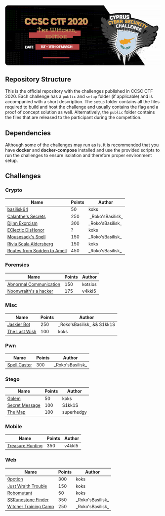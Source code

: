 ![CCSC CTF 2020](assets/banner.png)

## Repository Structure

This is the official repository with the challenges published in CCSC CTF 2020. Each challenge has a `public` and `setup` folder (if applicable) and is accompanied with a short description. The `setup` folder contains all the files required to build and host the challenge and usually contains the flag and a proof of concept solution as well. Alternatively, the `public` folder contains the files that are released to the participant during the competition.

## Dependencies

Although some of the challenges may run as is, it is recommended that you have **docker** and **docker-compose** installed and use the provided scripts to run the challenges to ensure isolation and therefore proper environment setup.

## Challenges

### Crypto

| Name | Points | Author |
| ---- | ------ | ------ |
| [basilisk64](https://github.com/apogiatzis/CCSC-CTF-2020/tree/master/crypto/basilisk64) | 50 | koks |
| [Calanthe's Secrets](https://github.com/apogiatzis/CCSC-CTF-2020/tree/master/crypto/calanthes-secrets) | 250 | \_Roko'sBasilisk\_ |
| [Djinn Exorcism](https://github.com/apogiatzis/CCSC-CTF-2020/tree/master/crypto/djinn-exorcism) | 300 | \_Roko'sBasilisk\_ |
| [EClectic DisHonor](https://github.com/apogiatzis/CCSC-CTF-2020/tree/master/crypto/eclectic-dishonor) | ? | koks |
| [Mousesack's Spell](https://github.com/apogiatzis/CCSC-CTF-2020/tree/master/crypto/mousesacks-spell) | 150 | \_Roko'sBasilisk\_ |
| [Rivia Scala Aldersberg](https://github.com/apogiatzis/CCSC-CTF-2020/tree/master/crypto/rivia-scala-aldersberg) | 150 | koks |
| [Routes from Sodden to Amell](https://github.com/apogiatzis/CCSC-CTF-2020/tree/master/crypto/routes-from-sodden-to-amell) | 450 | \_Roko'sBasilisk\_ |
  
### Forensics

| Name | Points | Author |
| ---- | ------ | ------ |
| [Abnormal Communication]() | 150 | kotsios |
| [Noonwraith's a hacker]() | 175 | v4kkI5 |

### Misc

| Name | Points | Author |
| ---- | ------ | ------ |
| [Jaskier Bot](https://github.com/apogiatzis/CCSC-CTF-2020/tree/master/misc/jaskier-bot) | 250 | \_Roko'sBasilisk\_ && S1kk1S|
| [The Last Wish](https://github.com/apogiatzis/CCSC-CTF-2020/tree/master/misc/the-last-wish) | 100 | koks |

### Pwn

| Name | Points | Author |
| ---- | ------ | ------ |
| [Spell Caster](https://github.com/apogiatzis/CCSC-CTF-2020/tree/master/pwn/spell-caster) | 300 | \_Roko'sBasilisk\_ |

### Stego

| Name | Points | Author |
| ---- | ------ | ------ |
| [Golem](https://github.com/apogiatzis/CCSC-CTF-2020/tree/master/stego/golem) | 50 | koks |
| [Secret Message](https://github.com/apogiatzis/CCSC-CTF-2020/tree/master/stego/secret-message) | 100 | S1kk1S |
| [The Map](https://github.com/apogiatzis/CCSC-CTF-2020/tree/master/stego/the_map) | 100 | superhedgy |

### Mobile
| Name | Points | Author |
| ---- | ------ | ------ |
| [Treasure Hunting]() | 350 | v4kkI5 |

### Web

| Name | Points | Author |
| ---- | ------ | ------ |
| [0potion](https://github.com/apogiatzis/CCSC-CTF-2020/tree/master/web/0potion) | 300 | koks |
| [Just Wraith Trouble](https://github.com/apogiatzis/CCSC-CTF-2020/tree/master/web/just-wraith-trouble) | 150 | koks |
| [Robomutant](https://github.com/apogiatzis/CCSC-CTF-2020/tree/master/web/robomutant) | 50 | koks |
| [SSRunestone Finder](https://github.com/apogiatzis/CCSC-CTF-2020/tree/master/web/ssrunestone-finder) | 350 | \_Roko'sBasilisk\_ |
| [Witcher Training Camp](https://github.com/apogiatzis/CCSC-CTF-2020/tree/master/web/witcher-training-camp) | 250 | \_Roko'sBasilisk\_ | 

